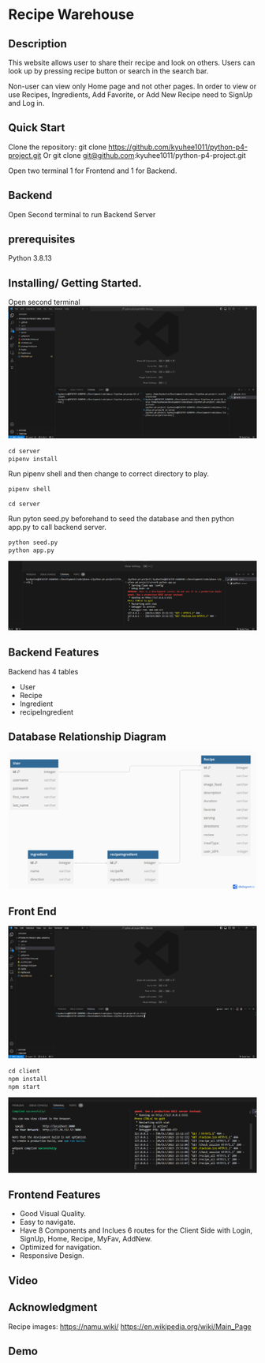 # Recipe Warehouse

## Description

This website allows user to share their recipe and look on others. Users can look up by pressing recipe button or search in the search bar.

Non-user can view only Home page and not other pages. In order to view or use Recipes, Ingredients, Add Favorite, or Add New Recipe need to SignUp and Log in.

## Quick Start

Clone the repository:
git clone https://github.com/kyuhee1011/python-p4-project.git
Or
git clone git@github.com:kyuhee1011/python-p4-project.git

Open two terminal 1 for Frontend and 1 for Backend.

## Backend

Open Second terminal to run Backend Server

## prerequisites

Python 3.8.13

## Installing/ Getting Started.

Open second terminal
![git hub code](https://github.com/kyuhee1011/python-p4-project/blob/main/client/assets/direction2.png)

```ubuntu
cd server
pipenv install
```

Run pipenv shell and then change to correct directory to play.

```ubuntu
pipenv shell
```

```ubuntu
cd server
```

Run pyton seed.py beforehand to seed the database and then python app.py to call backend server.

```ubuntu
python seed.py
python app.py
```
![git hub code](https://github.com/kyuhee1011/python-p4-project/blob/main/client/assets/direction3.png)

## Backend Features

Backend has 4 tables

- User
- Recipe
- Ingredient
- recipeIngredient

## Database Relationship Diagram

![git hub code](https://github.com/kyuhee1011/python-p4-project/blob/main/client/assets/project%205%20ERD%20.png)


## Front End

![git hub code](https://github.com/kyuhee1011/python-p4-project/blob/main/client/assets/direction1.png)


```ubuntu
cd client
npm install
npm start
```
![git hub code](https://github.com/kyuhee1011/python-p4-project/blob/main/client/assets/direction4.png)

## Frontend Features

- Good Visual Quality.
- Easy to navigate.
- Have 8 Components and Inclues 6 routes for the Client Side with Login, SignUp, Home, Recipe, MyFav, AddNew.
- Optimized for navigation.
- Responsive Design.

## Video

## Acknowledgment

Recipe images: https://namu.wiki/
https://en.wikipedia.org/wiki/Main_Page

## Demo
